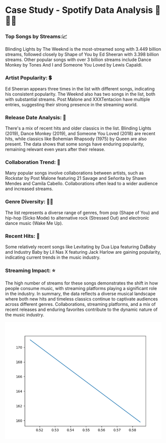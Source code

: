 # Case Study - Spotify Data Analysis 🎵🎹🎸

### Top Songs by Streams:📈
Blinding Lights by The Weeknd is the most-streamed song with 3.449 billion streams, followed closely by Shape of You by Ed Sheeran with 3.398 billion streams.
Other popular songs with over 3 billion streams include Dance Monkey by Tones And I and Someone You Loved by Lewis Capaldi.
### Artist Popularity: 💲
Ed Sheeran appears three times in the list with different songs, indicating his consistent popularity.
The Weeknd also has two songs in the list, both with substantial streams.
Post Malone and XXXTentacion have multiple entries, suggesting their strong presence in the streaming world.
### Release Date Analysis: 📅
There's a mix of recent hits and older classics in the list. Blinding Lights (2019), Dance Monkey (2019), and Someone You Loved (2018) are recent hits, while classics like Bohemian Rhapsody (1975) by Queen are also present.
The data shows that some songs have enduring popularity, remaining relevant even years after their release.
### Collaboration Trend: 🤝
Many popular songs involve collaborations between artists, such as Rockstar by Post Malone featuring 21 Savage and Señorita by Shawn Mendes and Camila Cabello. Collaborations often lead to a wider audience and increased streams.
### Genre Diversity: 🎸🎻
The list represents a diverse range of genres, from pop (Shape of You) and hip-hop (Sicko Mode) to alternative rock (Stressed Out) and electronic dance music (Wake Me Up).
### Recent Hits: 🥅
Some relatively recent songs like Levitating by Dua Lipa featuring DaBaby and Industry Baby by Lil Nas X featuring Jack Harlow are gaining popularity, indicating current trends in the music industry.
### Streaming Impact: ⭐
The high number of streams for these songs demonstrates the shift in how people consume music, with streaming platforms playing a significant role in the industry.
In summary, the data reflects a diverse musical landscape where both new hits and timeless classics continue to captivate audiences across different genres. Collaborations, streaming platforms, and a mix of recent releases and enduring favorites contribute to the dynamic nature of the music industry.

![simple-plot](Images/simple--plot.png)
